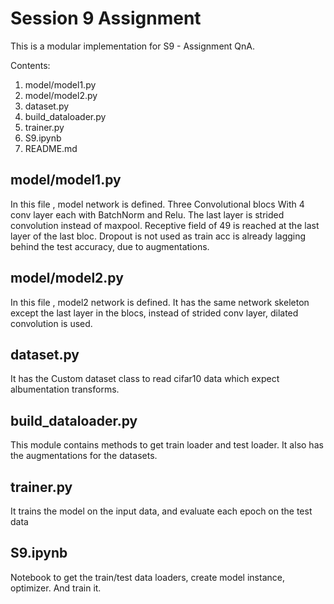 # Session 9 Assignment

This is a modular implementation for S9 - Assignment QnA.

Contents: 
1. model/model1.py
2. model/model2.py
3. dataset.py
4. build_dataloader.py
5. trainer.py
6. S9.ipynb
7. README.md

## model/model1.py
In this file , model network is defined.
Three Convolutional blocs With 4 conv layer each with BatchNorm and Relu. The last layer is strided convolution instead of maxpool. Receptive field of 49 is reached at the last layer of the last bloc. Dropout is not used as train acc is already lagging behind the test accuracy, due to augmentations.

## model/model2.py
In this file , model2 network is defined.
It has the same network skeleton except the last layer in the blocs, instead of strided conv layer, dilated convolution is used.

## dataset.py
It has the Custom dataset class to read cifar10 data which expect albumentation transforms. 

## build_dataloader.py
This module contains methods to get train loader and test loader. It also has the augmentations for the datasets.

## trainer.py
It trains the model on the input data, and evaluate each epoch on the test data

## S9.ipynb
Notebook to get the train/test data loaders, create model instance, optimizer. And train it.


